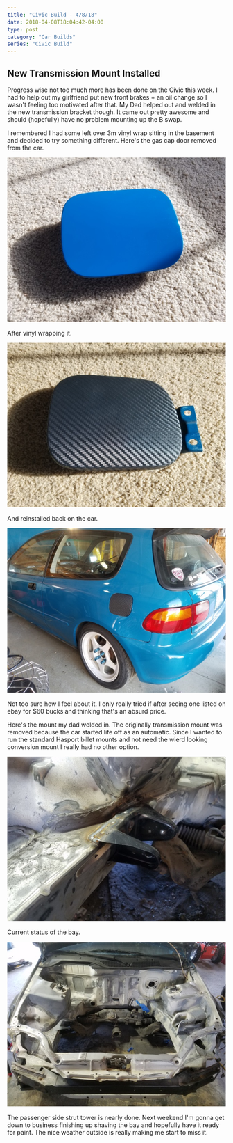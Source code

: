 ```yaml
---
title: "Civic Build - 4/8/18"
date: 2018-04-08T18:04:42-04:00
type: post
category: "Car Builds"
series: "Civic Build"
---
```


## New Transmission Mount Installed

Progress wise not too much more has been done on the Civic this week. I had to help out my girlfriend put new front brakes + an oil change so I wasn't feeling too motivated after that. My Dad helped out and welded in the new transmission bracket though. It came out pretty awesome and should (hopefully) have no problem mounting up the B swap.

I remembered I had some left over 3m vinyl wrap sitting in the basement and decided to try something different. Here's the gas cap door removed from the car.

![](images/1.jpg)

After vinyl wrapping it.

![](images/2.jpg)

And reinstalled back on the car.

![](images/3.jpg)

Not too sure how I feel about it. I only really tried if after seeing one listed on ebay for \$60 bucks and thinking that's an absurd price.

Here's the mount my dad welded in. The originally transmission mount was removed because the car started life off as an automatic. Since I wanted to run the standard Hasport billet mounts and not need the wierd looking conversion mount I really had no other option.

![](images/4.jpg)

Current status of the bay.

![](images/5.jpg)

The passenger side strut tower is nearly done. Next weekend I'm gonna get down to business finishing up shaving the bay and hopefully have it ready for paint. The nice weather outside is really making me start to miss it.
